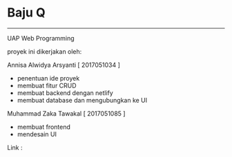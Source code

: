 # Baju Q
________________________________________________________________________________________________________________
UAP Web Programming

proyek ini dikerjakan oleh:

Annisa Alwidya Arsyanti [ 2017051034 ]
- penentuan ide proyek
- membuat fitur CRUD
- membuat backend dengan netlify
- membuat database dan mengubungkan ke UI

Muhammad Zaka Tawakal [ 2017051085 ]
- membuat frontend
- mendesain UI

Link : 

